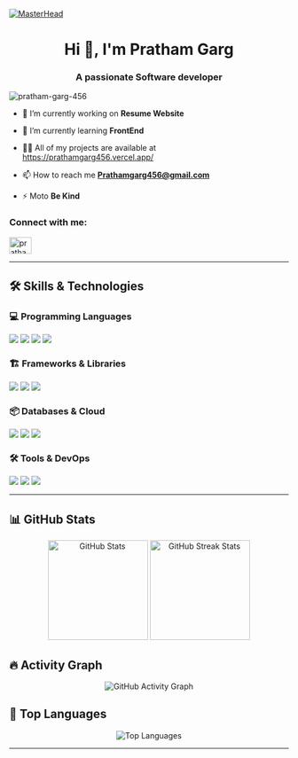 [![MasterHead](https://64.media.tumblr.com/c5543874b9cbe98da1d20945a45e989b/tumblr_o5a5r9Z9O71tvppquo1_r1_1280.gifv)](https://rishavchanda.io)



<h1 align="center">Hi 👋, I'm Pratham Garg</h1>
<h3 align="center">A passionate Software developer</h3>

<p align="left"> <img src="https://komarev.com/ghpvc/?username=pratham-garg-456&label=Profile%20views&color=0e75b6&style=flat" alt="pratham-garg-456" /> </p>

- 🔭 I’m currently working on **Resume Website**

- 🌱 I’m currently learning **FrontEnd**

- 👨‍💻 All of my projects are available at https://prathamgarg456.vercel.app/

- 📫 How to reach me **Prathamgarg456@gmail.com**

- ⚡ Moto **Be Kind**

<h3 align="left">Connect with me:</h3>
<p align="left">
<a href="https://linkedin.com/in/prathamgarg456" target="blank"><img align="center" src="https://raw.githubusercontent.com/rahuldkjain/github-profile-readme-generator/master/src/images/icons/Social/linked-in-alt.svg" alt="prathamgarg456" height="30" width="40" /></a>
</p>


---

## 🛠️ Skills & Technologies

### 💻 Programming Languages
<p align="left">
  <img src="https://img.shields.io/badge/Python-3776AB?style=flat&logo=python&logoColor=white" />
  <img src="https://img.shields.io/badge/Java-007396?style=flat&logo=java&logoColor=white" />
  <img src="https://img.shields.io/badge/JavaScript-F7DF1E?style=flat&logo=javascript&logoColor=black" />
  <img src="https://img.shields.io/badge/C++-00599C?style=flat&logo=c%2b%2b&logoColor=white" />
</p>

### 🏗️ Frameworks & Libraries
<p align="left">
  <img src="https://img.shields.io/badge/React-61DAFB?style=flat&logo=react&logoColor=black" />
  <img src="https://img.shields.io/badge/Node.js-339933?style=flat&logo=node.js&logoColor=white" />
  <img src="https://img.shields.io/badge/Tailwind%20CSS-38B2AC?style=flat&logo=tailwind-css&logoColor=white" />
</p>

### 📦 Databases & Cloud
<p align="left">
  <img src="https://img.shields.io/badge/MySQL-4479A1?style=flat&logo=mysql&logoColor=white" />
  <img src="https://img.shields.io/badge/MongoDB-47A248?style=flat&logo=mongodb&logoColor=white" />
  <img src="https://img.shields.io/badge/AWS-232F3E?style=flat&logo=amazon-aws&logoColor=white" />
</p>

### 🛠️ Tools & DevOps
<p align="left">
  <img src="https://img.shields.io/badge/Docker-2496ED?style=flat&logo=docker&logoColor=white" />
  <img src="https://img.shields.io/badge/Git-F05032?style=flat&logo=git&logoColor=white" />
  <img src="https://img.shields.io/badge/GitHub-181717?style=flat&logo=github&logoColor=white" />
</p>

---

## 📊 GitHub Stats
<div align="center">
  <img src="https://github-readme-stats.vercel.app/api?username=pratham-garg-456&show_icons=true&theme=graywhite" alt="GitHub Stats" height="180px"/>
  <img src="https://github-readme-streak-stats.herokuapp.com/?user=pratham-garg-456&theme=graywhite" alt="GitHub Streak Stats" height="180px"/>
</div>

## 🔥 Activity Graph
<p align="center">
  <img src="https://github-readme-activity-graph.vercel.app/graph?username=pratham-garg-456&theme=redical" alt="GitHub Activity Graph"/>
</p>

## 🎯 Top Languages
<p align="center">
  <img src="https://github-readme-stats.vercel.app/api/top-langs/?username=pratham-garg-456&layout=compact&theme=graywhite" alt="Top Languages"/>
</p>


---

